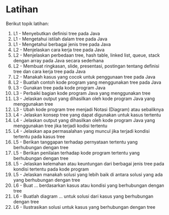# Latihan
Berikut topik latihan:
1. L1 - Menyebutkan definisi tree pada Java
2. L1 - Mengetahui istilah dalam tree pada Java
3. L1 - Mengetahui berbagai jenis tree pada Java
4. L2 - Menjelaskan cara kerja tree pada Java
5. L2 - Menjelaskan perbedaan tree, hash table, linked list, queue, stack dengan array pada Java secara sederhana
6. L2 - Membuat ringkasan, slide, presentasi, postingan tentang definisi tree dan cara kerja tree pada Java
7. L2 - Manakah kasus yang cocok untuk penggunaan tree pada Java
8. L2 - Buatlah contoh kode program yang menggunakan tree pada Java
9. L3 - Gunakan tree pada kode program Java
10. L3 - Perbaiki bagian kode program Java yang menggunakan tree
11. L3 - Jelaskan output yang dihasilkan oleh kode program Java yang menggunakan tree
12. L3 - Ubah kode program tree menjadi Notasi (Diagram) atau sebaliknya
13. L4 - Jelaskan konsep tree yang dapat digunakan untuk kasus tertentu
14. L4 - Jelaskan output yang dihasilkan oleh kode program Java yang menggunakan tree jika terjadi kodisi tertentu
15. L4 - Jelaskan apa permasalahan yang muncul jika terjadi kondisi tertentu pada kasus tree
16. L5 - Berikan tanggapan terhadap pernyataan tertentu yang berhubungan dengan tree
17. L5 - Berikan penilaian terhadap kode program tertentu yang berhubungan dengan tree
18. L5 - Jelaskan kelemahan atau keuntungan dari berbagai jenis tree pada kondisi tertentu pada kode program
19. L5 - Jelaskan manakah solusi yang lebih baik di antara solusi yang ada yang berhubungan dengan tree
20. L6 - Buat ... berdasarkan kasus atau kondisi yang berhubungan dengan tree
21. L6 - Buatlah diagram ... untuk solusi dari kasus yang berhubungan dengan tree
22. L6 - Ilustrasikan solusi untuk kasus yang berhubungan dengan tree
